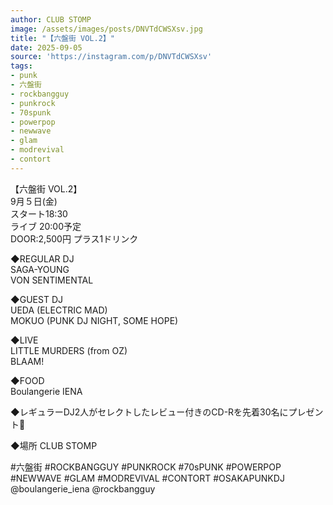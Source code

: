 ```yaml
---
author: CLUB STOMP
image: /assets/images/posts/DNVTdCWSXsv.jpg
title: "【六盤街 VOL.2】"
date: 2025-09-05
source: 'https://instagram.com/p/DNVTdCWSXsv'
tags:
- punk
- 六盤街
- rockbangguy
- punkrock
- 70spunk
- powerpop
- newwave
- glam
- modrevival
- contort
---
```

【六盤街 VOL.2】<br>
9月５日(金)<br>
スタート18:30<br>
ライブ 20:00予定<br>
DOOR:2,500円  プラス1ドリンク

◆REGULAR DJ<br>
SAGA-YOUNG<br>
VON SENTIMENTAL

◆GUEST DJ<br>
UEDA (ELECTRIC MAD)<br>
MOKUO (PUNK DJ NIGHT, SOME HOPE)

◆LIVE<br>
LITTLE MURDERS (from OZ)<br>
BLAAM!

◆FOOD<br>
Boulangerie IENA

◆レギュラーDJ2人がセレクトしたレビュー付きのCD-Rを先着30名にプレゼント🎁

◆場所 CLUB STOMP

#六盤街 #ROCKBANGGUY #PUNKROCK #70sPUNK #POWERPOP #NEWWAVE #GLAM #MODREVIVAL #CONTORT #OSAKAPUNKDJ @boulangerie_iena @rockbangguy